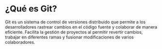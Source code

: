 # ¿Qué es Git?

Git es un sistema de control de versiones distribuido que permite a los desarrolladores rastrear cambios en el código fuente y colaborar de manera eficiente. Facilita la gestión de proyectos al permitir revertir cambios, trabajar en diferentes ramas y fusionar modificaciones de varios colaboradores.
